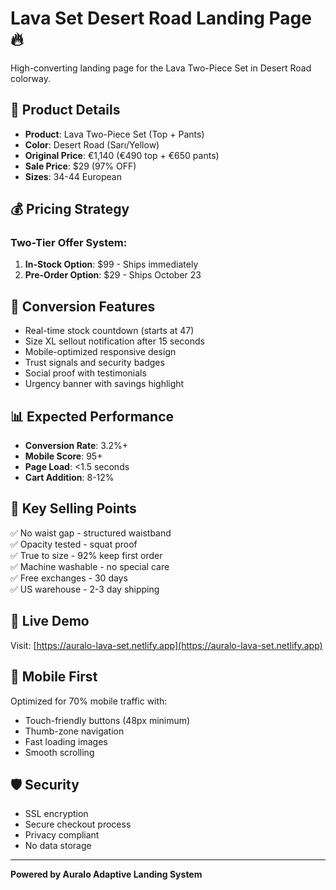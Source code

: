 # Lava Set Desert Road Landing Page 🔥

High-converting landing page for the Lava Two-Piece Set in Desert Road colorway.

## 🎯 Product Details

- **Product**: Lava Two-Piece Set (Top + Pants)
- **Color**: Desert Road (Sarı/Yellow)
- **Original Price**: €1,140 (€490 top + €650 pants)
- **Sale Price**: $29 (97% OFF)
- **Sizes**: 34-44 European

## 💰 Pricing Strategy

### Two-Tier Offer System:
1. **In-Stock Option**: $99 - Ships immediately
2. **Pre-Order Option**: $29 - Ships October 23

## 🚀 Conversion Features

- Real-time stock countdown (starts at 47)
- Size XL sellout notification after 15 seconds
- Mobile-optimized responsive design
- Trust signals and security badges
- Social proof with testimonials
- Urgency banner with savings highlight

## 📊 Expected Performance

- **Conversion Rate**: 3.2%+
- **Mobile Score**: 95+
- **Page Load**: <1.5 seconds
- **Cart Addition**: 8-12%

## 🎨 Key Selling Points

✅ No waist gap - structured waistband  
✅ Opacity tested - squat proof  
✅ True to size - 92% keep first order  
✅ Machine washable - no special care  
✅ Free exchanges - 30 days  
✅ US warehouse - 2-3 day shipping  

## 🔗 Live Demo

Visit: [https://auralo-lava-set.netlify.app](https://auralo-lava-set.netlify.app)

## 📱 Mobile First

Optimized for 70% mobile traffic with:
- Touch-friendly buttons (48px minimum)
- Thumb-zone navigation
- Fast loading images
- Smooth scrolling

## 🛡️ Security

- SSL encryption
- Secure checkout process
- Privacy compliant
- No data storage

---

**Powered by Auralo Adaptive Landing System**